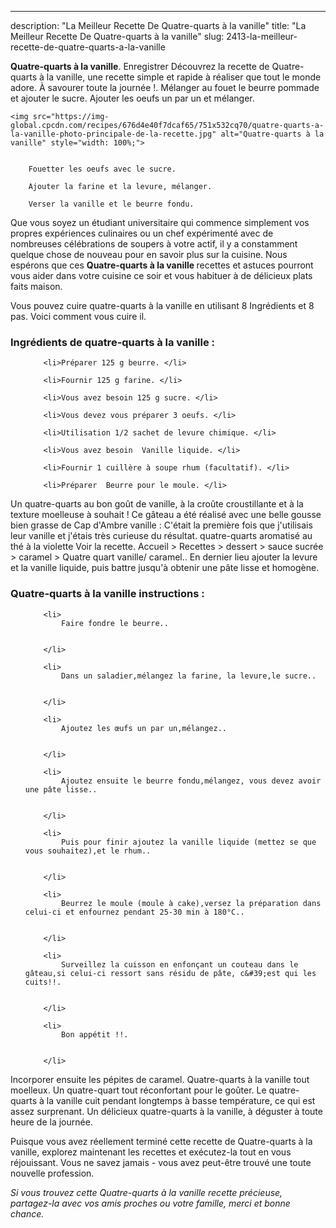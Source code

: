 ---
description: "La Meilleur Recette De Quatre-quarts à la vanille"
title: "La Meilleur Recette De Quatre-quarts à la vanille"
slug: 2413-la-meilleur-recette-de-quatre-quarts-a-la-vanille

<p>
	<strong>Quatre-quarts à la vanille</strong>. 
	Enregistrer Découvrez la recette de Quatre-quarts à la vanille, une recette simple et rapide à réaliser que tout le monde adore. À savourer toute la journée !. Mélanger au fouet le beurre pommade et ajouter le sucre. Ajouter les oeufs un par un et mélanger.
</p>
<p>
	
	<img src="https://img-global.cpcdn.com/recipes/676d4e40f7dcaf65/751x532cq70/quatre-quarts-a-la-vanille-photo-principale-de-la-recette.jpg" alt="Quatre-quarts à la vanille" style="width: 100%;">
	
	
		Fouetter les oeufs avec le sucre.
	
		Ajouter la farine et la levure, mélanger.
	
		Verser la vanille et le beurre fondu.
	
</p>

Que vous soyez un étudiant universitaire qui commence simplement vos propres expériences culinaires ou un chef expérimenté avec de nombreuses célébrations de soupers à votre actif, il y a constamment quelque chose de nouveau pour en savoir plus sur la cuisine. Nous espérons que ces <strong> Quatre-quarts à la vanille </strong> recettes et astuces pourront vous aider dans votre cuisine ce soir et vous habituer à de délicieux plats faits maison.

<!--inarticleads1-->

Vous pouvez cuire quatre-quarts à la vanille en utilisant 8 Ingrédients et 8 pas. Voici comment vous cuire il.

<h3>Ingrédients de quatre-quarts à la vanille :</h3>

<ol>
	
		<li>Préparer 125 g beurre. </li>
	
		<li>Fournir 125 g farine. </li>
	
		<li>Vous avez besoin 125 g sucre. </li>
	
		<li>Vous devez vous préparer 3 oeufs. </li>
	
		<li>Utilisation 1/2 sachet de levure chimique. </li>
	
		<li>Vous avez besoin  Vanille liquide. </li>
	
		<li>Fournir 1 cuillère à soupe rhum (facultatif). </li>
	
		<li>Préparer  Beurre pour le moule. </li>
	
</ol>

Un quatre-quarts au bon goût de vanille, à la croûte croustillante et à la texture moelleuse à souhait ! Ce gâteau a été réalisé avec une belle gousse bien grasse de Cap d&#39;Ambre vanille : C&#39;était la première fois que j&#39;utilisais leur vanille et j&#39;étais très curieuse du résultat. quatre-quarts aromatisé au thé à la violette Voir la recette. Accueil &gt; Recettes &gt; dessert &gt; sauce sucrée &gt; caramel &gt; Quatre quart vanille/ caramel.. En dernier lieu ajouter la levure et la vanille liquide, puis battre jusqu&#39;à obtenir une pâte lisse et homogène. 

<!--inarticleads2-->

<h3>Quatre-quarts à la vanille instructions :</h3>

<ol>
	
		<li>
			Faire fondre le beurre..
			
			
		</li>
	
		<li>
			Dans un saladier,mélangez la farine, la levure,le sucre..
			
			
		</li>
	
		<li>
			Ajoutez les œufs un par un,mélangez..
			
			
		</li>
	
		<li>
			Ajoutez ensuite le beurre fondu,mélangez, vous devez avoir une pâte lisse..
			
			
		</li>
	
		<li>
			Puis pour finir ajoutez la vanille liquide (mettez se que vous souhaitez),et le rhum..
			
			
		</li>
	
		<li>
			Beurrez le moule (moule à cake),versez la préparation dans celui-ci et enfournez pendant 25-30 min à 180°C..
			
			
		</li>
	
		<li>
			Surveillez la cuisson en enfonçant un couteau dans le gâteau,si celui-ci ressort sans résidu de pâte, c&#39;est qui les cuits!!.
			
			
		</li>
	
		<li>
			Bon appétit !!.
			
			
		</li>
	
</ol>

Incorporer ensuite les pépites de caramel. Quatre-quarts à la vanille tout moelleux. Un quatre-quart tout réconfortant pour le goûter. Le quatre-quarts à la vanille cuit pendant longtemps à basse température, ce qui est assez surprenant. Un délicieux quatre-quarts à la vanille, à déguster à toute heure de la journée. 

<!--inarticleads1-->

<p>
Puisque vous avez réellement terminé cette recette de Quatre-quarts à la vanille, explorez maintenant les recettes et exécutez-la tout en vous réjouissant. Vous ne savez jamais - vous avez peut-être trouvé une toute nouvelle profession.
</p>

<p>
<i>Si vous trouvez cette Quatre-quarts à la vanille recette précieuse, partagez-la avec vos amis proches ou votre famille, merci et bonne chance.</i>
</p>
